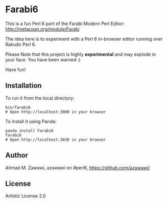 Farabi6
=======

This is a fun Perl 6 port of the Farabi Modern Perl Editor:
http://metacpan.org/module/Farabi

The idea here is to experiment with a Perl 6 in-browser editor running over Rakudo Perl 6. 

Please Note that this project is highly **experimental** and may explode in your face. You have been warned :)

Have fun!

## Installation

To run it from the local directory:

    bin/farabi6
    # Open http://localhost:3000 in your browser

To install it using Panda:

    panda install Farabi6
    farabi6
    # Open http://localhost:3030 in your browser

## Author

Ahmad M. Zawawi, azawawi on #perl6, https://github.com/azawawi/

## License

Artistic License 2.0
